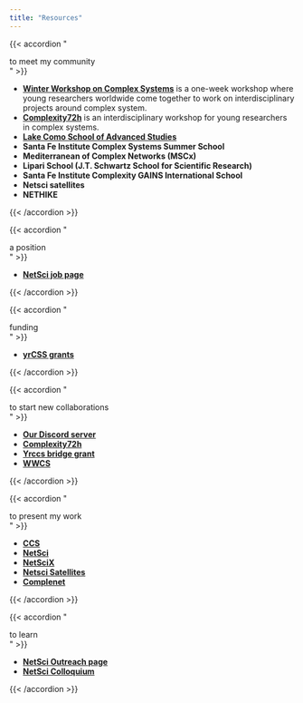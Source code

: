 ```yaml
---
title: "Resources"
---
```


<!---
## Collections of resources

- [yrCSS' resources page](https://yrcss.cssociety.org/resources/) is a collaborative list of conferences, workshops, schools, online courses, research institutes, and others, within the field of Complexity Science.
- [Complexity Cat](https://amahury.github.io/) is a weekly journalistic blog, an independent and non-profit media that seeks to communicate everything related to complexity science.
- [EMCRs' website](https://sites.google.com/view/emcrs-social-networks/) gathers relevant conferences, books, podcasts, blog posts and others, directed to early career researchers in social network analysis.
-->

{{< accordion  "<div><i class='fa-solid fa-users pr-4'></i>to meet my community</div>" >}}

- **[Winter Workshop on Complex Systems](https://wwcs2025.github.io)** is a one-week workshop where young researchers worldwide come together to work on interdisciplinary projects around complex system.
- **[Complexity72h](https://complexity72h.com)** is an interdisciplinary workshop for young researchers in complex systems.
- **[Lake Como School of Advanced Studies](https://lakecomoschool.org/schools/)** 
- **Santa Fe Institute Complex Systems Summer School**
- **Mediterranean of Complex Networks (MSCx)**
- **Lipari School (J.T. Schwartz School for Scientific Research)**
- **Santa Fe Institute Complexity GAINS International School**
- **Netsci satellites**
- **NETHIKE**


{{< /accordion >}}


{{< accordion "<div><i class='fa-solid fa-award pr-4'></i>a position</div>" >}}

- **[NetSci job page](https://www.netscisociety.net/jobs)**

{{< /accordion >}}


{{< accordion "<div><i class='fa-duotone fa-solid fa-coins pr-4'></i>funding</div>" >}}

- **[yrCSS grants](https://yrcss.cssociety.org/grants/)**

{{< /accordion >}}


{{< accordion "<div><i class='fa-solid fa-people-arrows pr-4'></i>to start new collaborations</div>" >}}

- **[Our Discord server ](https://discord.gg/yFmVMZ29)**
- **[Complexity72h](https://complexity72h.com)**
- **[Yrccs bridge grant](https://yrcss.cssociety.org/grants/bridge-grant/)**
- **[WWCS](https://wwcs2025.github.io)**

{{< /accordion >}}


{{< accordion "<div><i class='fa-solid fa-microphone pr-4'></i>to present my work</div>" >}}

- **[CCS](https://ccs25.cssociety.org)**
- **[NetSci](https://netsci2025.github.io)**
- **[NetSciX](https://netscix2025.iiti.ac.in)**
- **[Netsci Satellites](https://netsci2025.github.io/satellites/)**
- **[Complenet](https://complenet.weebly.com)**

{{< /accordion >}}


{{< accordion "<div><i class='fa-solid fa-book-open-reader pr-4'></i>to learn</div>" >}}

- **[NetSci Outreach page](https://www.netscisociety.net/outreach)**
- **[NetSci Colloquium](https://www.netscisociety.net/events/colloquium)**

{{< /accordion >}}

